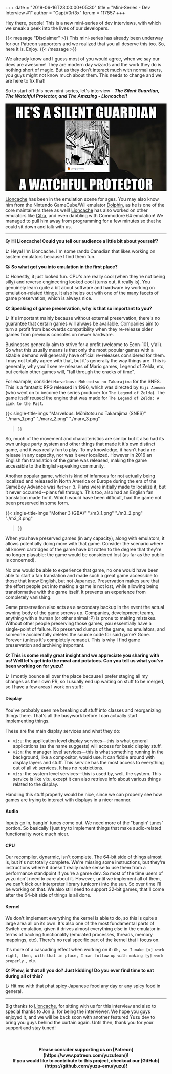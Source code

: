 +++
date = "2019-06-16T23:00:00+05:30"
title = "Mini-Series - Dev Interview #1"
author = "CaptV0rt3x"
forum = 117857
+++

Hey there, people!
This is a new mini-series of dev interviews, with which we sneak a peek into the lives of our developers.
<!--more-->

{{< message "Disclaimer" >}}
This mini-series has already been underway for our Patreon supporters and we realized that you all deserve this too. So, here it is. Enjoy.
{{< /message >}}

We already know and I guess most of you would agree, when we say our devs are awesome!
They are modern day wizards and the work they do is nothing short of magic.
But as they don't interact much with normal users, you guys might not know much about them.
This needs to change and we are here to fix that!

So to start off this new mini-series, let's interview - ***The Silent Guardian, The Watchful Protector, and The Amazing - Lioncache!!***

![Lioncache](./lion.png)

[Lioncache](https://github.com/lioncash/) has been in the emulation scene for ages.
You may also know him from the Nintendo GameCube/Wii emulator [Dolphin](https://dolphin-emu.org/), as he is one of the core maintainers there as well!
[Lioncache](https://github.com/lioncash/) has also worked on other emulators like [Citra](https://citra-emu.org/), and even dabbling with Commodore 64 emulation!
We managed to pull him away from programming for a few minutes so that he could sit down and talk with us.
***

**Q: Hi Lioncache! Could you tell our audience a little bit about yourself?**

**L:** Heya! I'm Lioncache. I'm some rando Canadian that likes working on system emulators because I find them fun.

**Q: So what got you into emulation in the first place?**

**L:** Honestly, it just looked fun.
CPU's are really cool (when they're not being silly) and reverse engineering looked cool (turns out, it really is).
You genuinely learn quite a bit about software and hardware by working on emulation-related things.
It also helps out with one of the many facets of game preservation, which is always nice.

**Q: Speaking of game preservation, why is that so important to you?**

**L:** It's important mainly because without external preservation, there's no guarantee that certain games will always be available.
Companies aim to turn a profit from backwards compatibility when they re-release older games from previous consoles on newer hardware.

Businesses generally aim to strive for a profit (welcome to Econ-101, y'all).
So what this usually means is that only the most popular games with a sizable demand will generally have official re-releases considered for them.
I may not totally agree with that, but it's generally the way things are.
This is generally, why you'll see re-releases of Mario games, Legend of Zelda, etc, but certain other games will, "fall through the cracks of time".
 
For example, consider `Marvelous: Mōhitotsu no Takarajima` for the SNES.
This is a fantastic RPG released in 1996, which was directed by `Eiji Aonuma` (who went on to become the series producer for `The Legend of Zelda`).
The game itself reused the engine that was made for `The Legend of Zelda: A Link to the Past`. 

{{< single-title-imgs
    "Marvelous: Mōhitotsu no Takarajima (SNES)"
    "./marv_1.png"
    "./marv_2.png"
    "./marv_3.png"  
>}}

So, much of the movement and characteristics are similar but it also had its own unique party system and other things that made it it's own distinct game, and it was really fun to play.
To my knowledge, it hasn't had a re-release in any capacity, nor was it ever localized.
However in 2016 an English fan translation of the game was released, making the game accessible to the English-speaking community.

Another popular game, which is kind of infamous for not actually being localized and released in North America or Europe during the era of the GameBoy Advance was `Mother 3`.
Plans were initially made to localize it, but it never occurred--plans fell through.
This too, also had an English fan translation made for it.
Which would have been difficult, had the game not been preserved in some form.

{{< single-title-imgs
   "Mother 3 (GBA)"
   "./m3_1.png"
   "./m3_2.png"
   "./m3_3.png"  
>}}

When you have preserved games (in any capacity), along with emulators, it allows potentially doing more with that game. 
Consider the scenario where all known cartridges of the game have bit rotten to the degree that they're no longer playable: the game would be considered lost (as far as the public is concerned).

No one would be able to experience that game, no one would have been able to start a fan translation and made such a great game accessible to those that know English, but not Japanese.
Preservation makes sure that the effort people put into making a game is not lost, while allowing being transformative with the game itself.
It prevents an experience from completely vanishing.

Game preservation also acts as a secondary backup in the event the actual owning body of the game screws up.
Companies, development teams, anything with a human (or other animal :P) is prone to making mistakes.
Without other people preserving those games, you essentially have a single-point of failure.
No preserved dumps of the game, no emulators, and someone accidentally deletes the source code for said game? Gone. 
Forever (unless it's completely remade).
This is why I find game preservation and archiving important.

**Q: This is some really great insight and we appreciate you sharing with us! Well let's get into the meat and potatoes. Can you tell us what you've been working on for yuzu?**

**L:** I mostly bounce all over the place because I prefer staging all my changes as their own PR, so I usually end up waiting on stuff to be merged, so I have a few areas I work on stuff:

#### Display
You've probably seen me breaking out stuff into classes and reorganizing things there.
That's all the busywork before I can actually start implementing things.

These are the main display services and what they do:
 
 * `vi:u`: the application level display services—this is what general applications (as the name suggests) will access for basic display stuff.
 * `vi:m`: the manager level services—this is what something running in the background, like a compositor, would use. It can fiddle around with display layers and stuff. This service has the most access to everything out of all vi: services. It has no restrictions.
 * `vi:s`: the system level services—this is used by, well, the system. This service is like vi:u, except it can also retrieve info about various things related to the display.

Handling this stuff properly would be nice, since we can properly see how games are trying to interact with displays in a nicer manner.

#### Audio
Inputs go in, bangin' tunes come out.
We need more of the "bangin' tunes" portion.
So basically I just try to implement things that make audio-related functionality work much nicer.

#### CPU
Our recompiler, dynarmic, isn't complete.
The 64-bit side of things almost is, but it's not totally complete.
We're missing some instructions, but they're instructions where it doesn't really make sense to use them from a performance standpoint if you're a game dev.
So most of the time users of yuzu don't need to care about it.
However, until we implement all of them, we can't kick our interpreter library (unicorn) into the sun.
So over time I'll be working on that.
We also still need to support 32-bit games, that'll come after the 64-bit side of things is all done.

#### Kernel
We don't implement everything the kernel is able to do, so this is quite a large area all on its own.
It's also one of the most fundamental parts of Switch emulation, given it drives almost everything else in the emulator in terms of backing functionality (emulated processes, threads, memory mappings, etc).
There's no real specific part of the kernel that I focus on.

It's more of a cascading effect when working on it:
`Oh, so I make [x] work right, then, with that in place, I can follow up with making [y] work properly.`, etc.

**Q: Phew, is that all you do? Just kidding! Do you ever find time to eat during all of this?**

**L:** Hit me with that phat spicy Japanese food any day or any spicy food in general.
***

Big thanks to [Lioncache](https://github.com/lioncash/), for sitting with us for this interview and also to special thanks to Jon S. for being the interviewer.
We hope you guys enjoyed it, and we will be back soon with another featured Yuzu dev to bring you guys behind the curtain again.
Until then, thank you for your support and stay tuned!

&nbsp;
<h4 style="text-align:center;">
<b>Please consider supporting us on [Patreon](https://www.patreon.com/yuzuteam)!<br>
If you would like to contribute to this project, checkout our [GitHub](https://github.com/yuzu-emu/yuzu)!</b>
</h4>